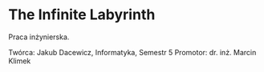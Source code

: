 # The Infinite Labyrinth
Praca inżynierska.

Twórca: Jakub Dacewicz, Informatyka, Semestr 5
Promotor: dr. inż. Marcin Klimek
